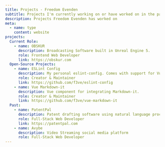 ```yaml
---
title: Projects - Freedom Evenden
subtitle: Projects I'm currently working on or have worked on in the past.
description: Projects Freedom Evenden has worked on
meta:
  - name: type
    content: website
projects:
  Current Role:
    - name: OBSKUR
      description: Broadcasting Software built in Unreal Engine 5.
      role: Frontend Web Developer
      link: https://obskur.com
  Open-Source Projects:
    - name: ESLint Config
      description: My personal eslint-config. Comes with support for Vue, TypeScript, UnoCSS, and Prettier. Designed for the new ESLint flat config style.
      role: Creator & Maintainer
      link: https://github.com/f3ve/eslint-config
    - name: Vue Markdown-it
      description: Vue component for integrating Markdown-it.
      role: Creator & Maintainer
      link: https://github.com/f3ve/vue-markdown-it
  Past:
    - name: PatentPal
      description: Patent drafting software using natural language processing.
      role: Full-Stack Web Developer
      link: https://patentpal.com
    - name: Avybe
      description: Video Streaming social media platform
      role: Full-Stack Web Developer
---
```


<ProjectsList :projects="frontmatter.projects" />
